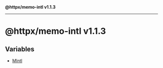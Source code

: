 **@httpx/memo-intl v1.1.3**

***

# @httpx/memo-intl v1.1.3

## Variables

- [MIntl](variables/MIntl.md)
